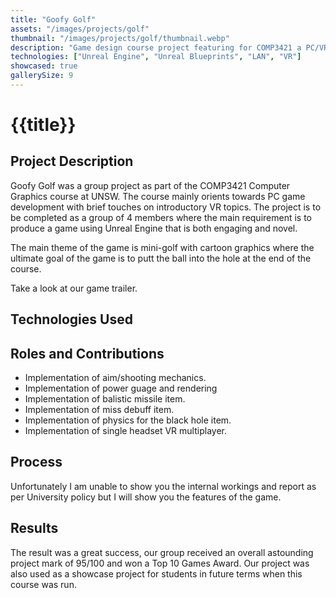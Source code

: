 ```yaml
---
title: "Goofy Golf"
assets: "/images/projects/golf"
thumbnail: "/images/projects/golf/thumbnail.webp"
description: "Game design course project featuring for COMP3421 a PC/VR compatible golf game that won top 10 games award."
technologies: ["Unreal Engine", "Unreal Blueprints", "LAN", "VR"]
showcased: true
gallerySize: 9
---
```


# {{title}}

## Project Description

Goofy Golf was a group project as part of the COMP3421 Computer Graphics course at UNSW. The course mainly orients towards PC game development with brief touches on introductory VR topics. The project is to be completed as a group of 4 members where the main requirement is to produce a game using Unreal Engine that is both engaging and novel.

The main theme of the game is mini-golf with cartoon graphics where the ultimate goal of the game is to putt the ball into the hole at the end of the course.

Take a look at our game trailer.
<youtube-embed src="https://www.youtube.com/embed/HQY2wXwpHYU" title="Goofy Golf"></youtube-embed>

## Technologies Used

<BlogTechnologies :tags="technologies"></BlogTechnologies>

## Roles and Contributions

- Implementation of aim/shooting mechanics.
- Implementation of power guage and rendering
- Implementation of balistic missile item.
- Implementation of miss debuff item.
- Implementation of physics for the black hole item.
- Implementation of single headset VR multiplayer.

## Process

Unfortunately I am unable to show you the internal workings and report as per University policy but I will show you the features of the game.

## Results

The result was a great success, our group received an overall astounding project mark of 95/100 and won a Top 10 Games Award. Our project was also used as a showcase project for students in future terms when this course was run.

<blog-img src="/images/projects/golf/Award.png" alt="award for winning top 10 games award"></blog-img>
